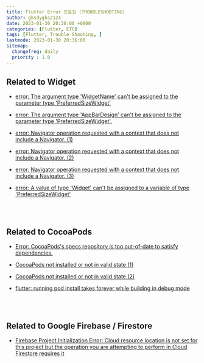 ```yaml
---
title: Flutter Error 모음집 (TROUBLESHOOTING)
author: gksdygks2124
date: 2023-01-30 20:36:00 +0900
categories: [Flutter, ETC]
tags: [Flutter, Trouble Shooting, ]
lastmode: 2023-01-30 20:36:00
sitemap:
  changefreq: daily
  priority : 1.0
---
```

## <b> Related to Widget </b>
- [error: The argument type 'WidgetName' can't be assigned to the parameter type 'PreferredSizeWidget'](https://stackoverflow.com/questions/52678469/the-appbardesign-cant-be-assigned-to-the-parameter-type-preferredsizewidget)

- [error: The argument type 'AppBarDesign' can't be assigned to the parameter type 'PreferredSizeWidget'.](https://stackoverflow.com/questions/52678469/the-appbardesign-cant-be-assigned-to-the-parameter-type-preferredsizewidget)

- [error: Navigator operation requested with a context that does not include a Navigator. (1)](https://stackoverflow.com/questions/50124355/flutter-navigator-not-working)

- [error: Navigator operation requested with a context that does not include a Navigator. (2)](https://stackoverflow.com/questions/44004451/navigator-operation-requested-with-a-context-that-does-not-include-a-navigator)

- [error: Navigator operation requested with a context that does not include a Navigator. (3)](https://github.com/flutter/flutter/issues/15919)  

- [error: A value of type 'Widget' can't be assigned to a variable of type 'PreferredSizeWidget'](https://stackoverflow.com/questions/67321949/a-value-of-type-widget-cant-be-assigned-to-a-variable-of-type-preferredsizew)

<br>
<br>

## <b>Related to CocoaPods</b>
- [Error: CocoaPods's specs repository is too out-of-date to satisfy dependencies.](https://stackoverflow.com/questions/64443888/flutter-cocoapodss-specs-repository-is-too-out-of-date-to-satisfy-dependencies)  

- [CocoaPods not installed or not in valid state (1)](https://stackoverflow.com/questions/62593939/cocoapods-not-installed-or-not-in-valid-state')  

- [CocoaPods not installed or not in valid state (2)](https://annhee.tistory.com/69)  

- [flutter: running pod install takes forever while building in debug mode](https://stackoverflow.com/questions/64144204/flutter-running-pod-install-takes-forever-while-building-in-debug-mode)

<br>
<br>

## <b>Related to Google Firebase / Firestore</b>
- [Firebase Project Initialization Error: Cloud resource location is not set for this project but the operation you are attempting to perform in Cloud Firestore requires it](https://stackoverflow.com/questions/58579042/firebase-project-initialization-error-cloud-resource-location-is-not-set-for-th)
